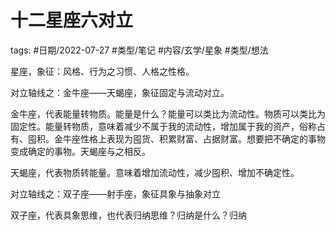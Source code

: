 # 十二星座六对立

tags: #日期/2022-07-27 #类型/笔记 #内容/玄学/星象 #类型/想法 


星座，象征：风格、行为之习惯、人格之性格。

  

对立轴线之：金牛座——天蝎座，象征固定与流动对立。

  

金牛座，代表能量转物质。能量是什么？能量可以类比为流动性。物质可以类比为固定性。能量转物质，意味着减少不属于我的流动性，增加属于我的资产，俗称占有、囤积。金牛座性格上表现为囤货、积累财富、占据财富。想要把不确定的事物变成确定的事物。天蝎座与之相反。

  

天蝎座，代表物质转能量。意味着增加流动性，减少囤积、增加不确定性。

  

  

对立轴线之：双子座——射手座，象征具象与抽象对立

  

双子座，代表具象思维，也代表归纳思维？归纳是什么？归纳
